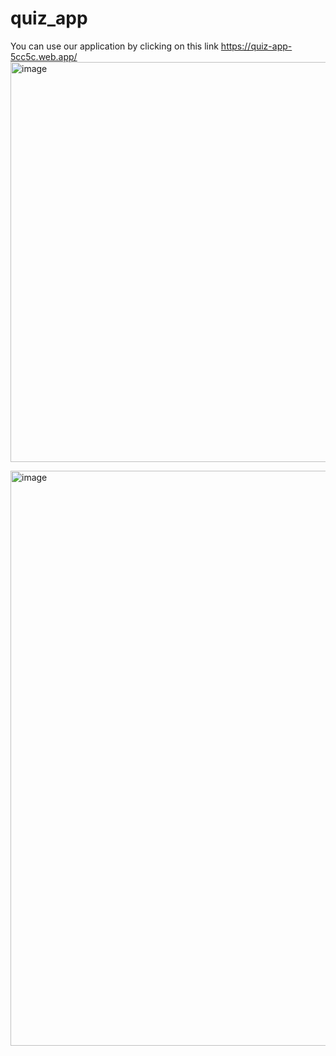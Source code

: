 # quiz_app

You can use our application by clicking on this link https://quiz-app-5cc5c.web.app/
<img width="1909" height="640" alt="image" src="https://github.com/user-attachments/assets/3e007da4-2430-4d9a-aab6-14b616e3315c" />

<img width="1915" height="920" alt="image" src="https://github.com/user-attachments/assets/2076d177-edf3-419b-afb7-4ddc6bc9db2a" />
